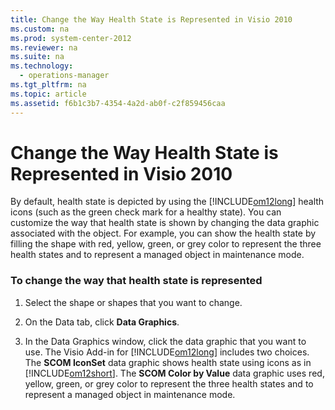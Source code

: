 ```yaml
---
title: Change the Way Health State is Represented in Visio 2010
ms.custom: na
ms.prod: system-center-2012
ms.reviewer: na
ms.suite: na
ms.technology: 
  - operations-manager
ms.tgt_pltfrm: na
ms.topic: article
ms.assetid: f6b1c3b7-4354-4a2d-ab0f-c2f859456caa
---
```

# Change the Way Health State is Represented in Visio 2010
By default, health state is depicted by using the [!INCLUDE[om12long](./Token/om12long_md.md)] health icons \(such as the green check mark for a healthy state\). You can customize the way that health state is shown by changing the data graphic associated with the object. For example, you can show the health state by filling the shape with red, yellow, green, or grey color to represent the three health states and to represent a managed object in maintenance mode.

### To change the way that health state is represented

1.  Select the shape or shapes that you want to change.

2.  On the Data tab, click **Data Graphics**.

3.  In the Data Graphics window, click the data graphic that you want to use. The Visio Add\-in for [!INCLUDE[om12long](./Token/om12long_md.md)] includes two choices. The **SCOM IconSet** data graphic shows health state using icons as in [!INCLUDE[om12short](./Token/om12short_md.md)]. The **SCOM Color by Value** data graphic uses red, yellow, green, or grey color to represent the three health states and to represent a managed object in maintenance mode.


